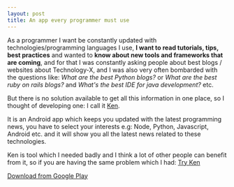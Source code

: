 ```yaml
---
layout: post
title: An app every programmer must use
---
```


As a programmer I want be constantly updated with technologies/programming  languages I use, **I want to read tutorials, tips, best practices** and wanted to **know about new tools and frameworks that are coming**, and for that I was constantly asking people about best blogs / websites about Technology-X, and I was also very often bombarded with the questions like: *What are the best Python blogs?* or *What are the best ruby on rails blogs?* and *What's the best IDE for java development?* etc.

But there is no solution available to get all this information in one place, so I thought of developing one: I call it [Ken](https://play.google.com/store/apps/details?id=com.mohammedlakkadshaw.ken&hl=en).

It is an Android app which keeps you updated with the latest programming news, you have to select your interests e.g: Node, Python, Javascript, Android etc. and it will show you all the latest news related to these technologies.

Ken is tool which I needed badly and I think a lot of other people can benefit from it, so if you are having the same problem which I had: [Try Ken](https://play.google.com/store/apps/details?id=com.mohammedlakkadshaw.ken&hl=en)

[Download from Google Play](https://play.google.com/store/apps/details?id=com.mohammedlakkadshaw.ken&hl=en)